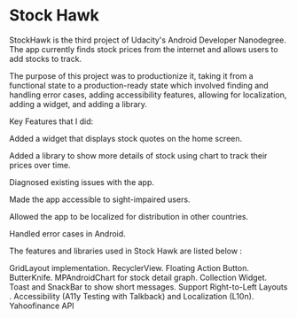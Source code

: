 # Stock Hawk

StockHawk is the third project of Udacity's Android Developer Nanodegree. The app currently finds stock prices from the internet and allows users to add stocks to track.

The purpose of this project was to productionize it, taking it from a functional state to a production-ready state which involved finding and handling error cases, adding accessibility features, allowing for localization, adding a widget, and adding a library.

Key Features that I did:

Added a widget that displays stock quotes on the home screen.

Added a library to show more details of stock using chart to track their prices over time.

Diagnosed existing issues with the app.

Made the app accessible to sight-impaired users.

Allowed the app to be localized for distribution in other countries.

Handled error cases in Android.

The features and libraries used in Stock Hawk are listed below :

GridLayout implementation.
RecyclerView.
Floating Action Button.
ButterKnife.
MPAndroidChart for stock detail graph.
Collection Widget.
Toast and SnackBar to show short messages.
Support Right-to-Left Layouts .
Accessibility (A11y Testing with Talkback) and Localization (L10n).
Yahoofinance API
